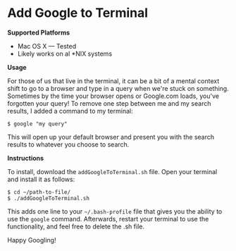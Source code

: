Add Google to Terminal
================

**Supported Platforms**
- Mac OS X — Tested
- Likely works on al *NIX systems

**Usage**

For those of us that live in the terminal, it can be a bit of a mental context shift to go to a browser and type in a query when we're stuck on something. Sometimes by the time your browser opens or Google.com loads, you've forgotten your query! To remove one step between me and my search results, I added a command to my terminal:

    $ google "my query"

This will open up your default browser and present you with the search results to whatever you choose to search. 

**Instructions**

To install, download the `addGoogleToTerminal.sh` file. Open your terminal and install it as follows:

    $ cd ~/path-to-file/
    $ ./addGoogleToTerminal.sh
		
This adds one line to your `~/.bash-profile` file that gives you the ability to use the `google` command. Afterwards, restart your terminal to use the functionality, and feel free to delete the .sh file.

Happy Googling!
